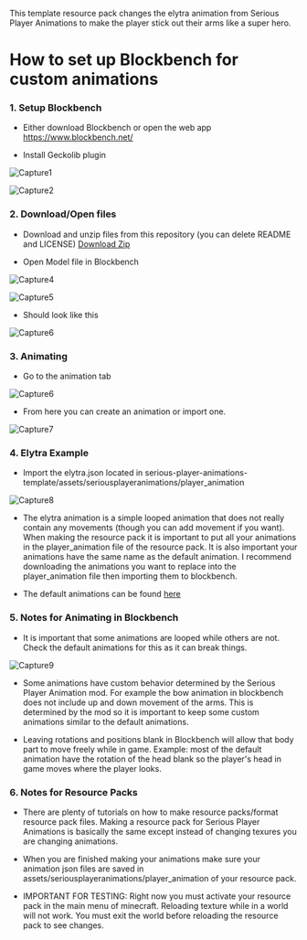 This template resource pack changes the elytra animation from Serious Player Animations to make the player stick out their arms like a super hero.

# How to set up Blockbench for custom animations

### 1. Setup Blockbench
   
- Either download Blockbench or open the web app https://www.blockbench.net/

- Install Geckolib plugin

![Capture1](https://github.com/McVader34/serious-player-animations-template/assets/130928541/7e05ed7e-f05f-4aae-b027-ba184974b8c6)
  
![Capture2](https://github.com/McVader34/serious-player-animations-template/assets/130928541/831b9cc1-74d7-4efa-aa50-1263c05e7070)

### 2. Download/Open files

- Download and unzip files from this repository (you can delete README and LICENSE) [Download Zip](https://github.com/McVader34/serious-player-animations-template/archive/refs/heads/main.zip)

- Open Model file in Blockbench
  
![Capture4](https://github.com/McVader34/serious-player-animations-template/assets/130928541/9b00d540-2381-42c6-b10b-6f450b1149af)

![Capture5](https://github.com/McVader34/serious-player-animations-template/assets/130928541/b9ce4878-7fce-455b-959d-3c5effb91db3)


- Should look like this

![Capture6](https://github.com/McVader34/serious-player-animations-template/assets/130928541/79b9c95b-d534-4057-bfd1-e54ce8276310)

### 3. Animating

- Go to the animation tab

![Capture6](https://github.com/McVader34/serious-player-animations-template/assets/130928541/02d457aa-ae3b-4f38-934e-05dc0ea51e0a)

- From here you can create an animation or import one.

![Capture7](https://github.com/McVader34/serious-player-animations-template/assets/130928541/d97b406f-2c8e-4405-845c-3dc912d75b79)

### 4. Elytra Example

- Import the elytra.json located in serious-player-animations-template/assets/seriousplayeranimations/player_animation

![Capture8](https://github.com/McVader34/serious-player-animations-template/assets/130928541/a5a0a8a2-57a0-4496-99ec-ab719cc7145d)

- The elytra animation is a simple looped animation that does not really contain any movements (though you can add movement if you want). When making the resource pack it is important to put all your animations in the player_animation file of the resource pack. It is also important your animations have the same name as the default animation. I recommend downloading the animations you want to replace into the player_animation file then importing them to blockbench.

- The default animations can be found [here](https://github.com/McVader34/Serious-Player-Animations/tree/MAIN-1.1.0/fabric/src/main/resources/assets/seriousplayeranimations/player_animation)

### 5. Notes for Animating in Blockbench

- It is important that some animations are looped while others are not. Check the default animations for this as it can break things.
  
![Capture9](https://github.com/McVader34/serious-player-animations-template/assets/130928541/8a784ea1-3bcc-4dd6-8fad-1e8493b566ca)

- Some animations have custom behavior determined by the Serious Player Animation mod. For example the bow animation in blockbench does not include up and down movement of the arms. This is determined by the mod so it is important to keep some custom animations similar to the default animations.

- Leaving rotations and positions blank in Blockbench will allow that body part to move freely while in game. Example: most of the default animation have the rotation of the head blank so the player's head in game moves where the player looks.

### 6. Notes for Resource Packs
- There are plenty of tutorials on how to make resource packs/format resource pack files. Making a resource pack for Serious Player Animations is basically the same except instead of changing texures you are changing animations. 

- When you are finished making your animations make sure your animation json files are saved in assets/seriousplayeranimations/player_animation of your resource pack.

- IMPORTANT FOR TESTING: Right now you must activate your resource pack in the main menu of minecraft. Reloading texture while in a world will not work. You must exit the world before reloading the resource pack to see changes.

